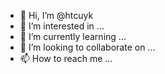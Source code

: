 - 👋 Hi, I’m @htcuyk
- 👀 I’m interested in ...
- 🌱 I’m currently learning ...
- 💞️ I’m looking to collaborate on ...
- 📫 How to reach me ...

<!---
htcuyk/htcuyk is a ✨ special ✨ repository because its `README.md` (this file) appears on your GitHub profile.
You can click the Preview link to take a look at your changes.
--->

